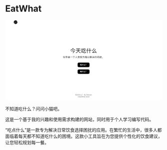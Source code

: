 # EatWhat  

<img src="image-banner.png" alt="www.eatwhat.top">

不知道吃什么？问问小猫吧。  

这是一个基于我的兴趣和使用需求构建的网站，同时用于个人学习编写代码。  

“吃点什么”是一款专为解决日常饮食选择困扰的应用。在繁忙的生活中，很多人都面临着每天都不知道吃什么的困境。这款小工具旨在为您提供个性化的饮食建议，让您轻松规划每一餐。

